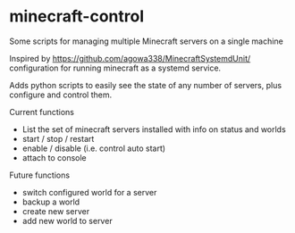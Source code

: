 # minecraft-control
Some scripts for managing multiple Minecraft servers on a single machine

Inspired by https://github.com/agowa338/MinecraftSystemdUnit/ configuration for running minecraft as a systemd service.

Adds python scripts to easily see the state of any number of servers, plus configure and control them.

Current functions

- List the set of minecraft servers installed with info on status and worlds
- start / stop / restart
- enable / disable (i.e. control auto start)
- attach to console

Future functions

- switch configured world for a server
- backup a world
- create new server
- add new world to server
